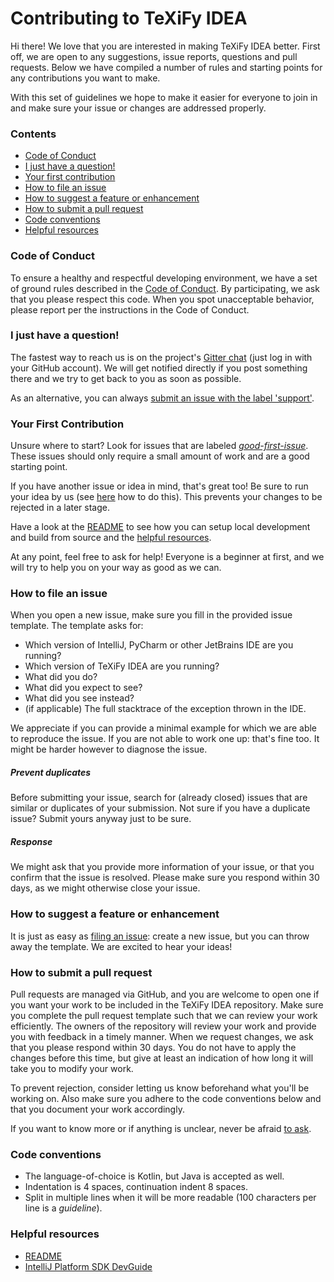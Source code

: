 # Contributing to TeXiFy IDEA
Hi there!
We love that you are interested in making TeXiFy IDEA better.
First off, we are open to any suggestions, issue reports, questions and pull requests.
Below we have compiled a number of rules and starting points for any contributions you want to make.

With this set of guidelines we hope to make it easier for everyone to join in and make sure your issue or changes are addressed properly.


### Contents
- [Code of Conduct](#code-of-conduct)
- [I just have a question!](#i-just-have-a-question)
- [Your first contribution](#your-first-contribution)
- [How to file an issue](#how-to-file-an-issue)
- [How to suggest a feature or enhancement](#how-to-suggest-a-feature-or-enhancement)
- [How to submit a pull request](#how-to-submit-a-pull-requst)
- [Code conventions](#code-conventions)
- [Helpful resources](#helpful-resources)


### Code of Conduct
To ensure a healthy and respectful developing environment, we have a set of ground rules described in the [Code of Conduct](.github/CODE_OF_CONDUCT.md).
By participating, we ask that you please respect this code.
When you spot unacceptable behavior, please report per the instructions in the Code of Conduct.


### I just have a question!
The fastest way to reach us is on the project's [Gitter chat](https://gitter.im/TeXiFy-IDEA) (just log in with your GitHub account).
We will get notified directly if you post something there and we try to get back to you as soon as possible.

As an alternative, you can always [submit an issue with the label 'support'](https://github.com/Ruben-Sten/TeXiFy-IDEA/issues/new?labels=support).


### Your First Contribution
Unsure where to start?
Look for issues that are labeled [_good-first-issue_](https://github.com/Ruben-Sten/TeXiFy-IDEA/issues?q=is%3Aopen+is%3Aissue+label%3Agood-first-issue).
These issues should only require a small amount of work and are a good starting point.

If you have another issue or idea in mind, that's great too!
Be sure to run your idea by us (see [here](#i-just-have-a-question) how to do this).
This prevents your changes to be rejected in a later stage.

Have a look at the [README](README.md) to see how you can setup local development and build from source and the [helpful resources](#helpful-resources).

At any point, feel free to ask for help!
Everyone is a beginner at first, and we will try to help you on your way as good as we can.


### How to file an issue
When you open a new issue, make sure you fill in the provided issue template.
The template asks for:
- Which version of IntelliJ, PyCharm or other JetBrains IDE are you running?
- Which version of TeXiFy IDEA are you running?
- What did you do?
- What did you expect to see?
- What did you see instead?
- (if applicable) The full stacktrace of the exception thrown in the IDE.

We appreciate if you can provide a minimal example for which we are able to reproduce the issue.
If you are not able to work one up: that's fine too.
It might be harder however to diagnose the issue.

##### Prevent duplicates
Before submitting your issue, search for (already closed) issues that are similar or duplicates of your submission.
Not sure if you have a duplicate issue?
Submit yours anyway just to be sure.

##### Response
We might ask that you provide more information of your issue, or that you confirm that the issue is resolved.
Please make sure you respond within 30 days, as we might otherwise close your issue.


### How to suggest a feature or enhancement
It is just as easy as [filing an issue](#how-to-file-an-issue): create a new issue, but you can throw away the template.
We are excited to hear your ideas!


### How to submit a pull request
Pull requests are managed via GitHub, and you are welcome to open one if you want your work to be included in the TeXiFy IDEA repository.
Make sure you complete the pull request template such that we can review your work efficiently.
The owners of the repository will review your work and provide you with feedback in a timely manner.
When we request changes, we ask that you please respond within 30 days.
You do not have to apply the changes before this time, but give at least an indication of how long it will take you to modify your work.

To prevent rejection, consider letting us know beforehand what you'll be working on.
Also make sure you adhere to the code conventions below and that you document your work accordingly.

If you want to know more or if anything is unclear, never be afraid [to ask](#i-just-have-a-question).


### Code conventions
- The language-of-choice is Kotlin, but Java is accepted as well.
- Indentation is 4 spaces, continuation indent 8 spaces.
- Split in multiple lines when it will be more readable (100 characters per line is a _guideline_).


### Helpful resources
- [README](README.md)
- [IntelliJ Platform SDK DevGuide](http://www.jetbrains.org/intellij/sdk/docs/welcome.html)
